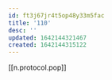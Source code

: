 ```yaml
---
id: ft3j67jr4t5op48y33m5fac
title: '110'
desc: ''
updated: 1642144321467
created: 1642144315122
---
```



[[n.protocol.pop]]
